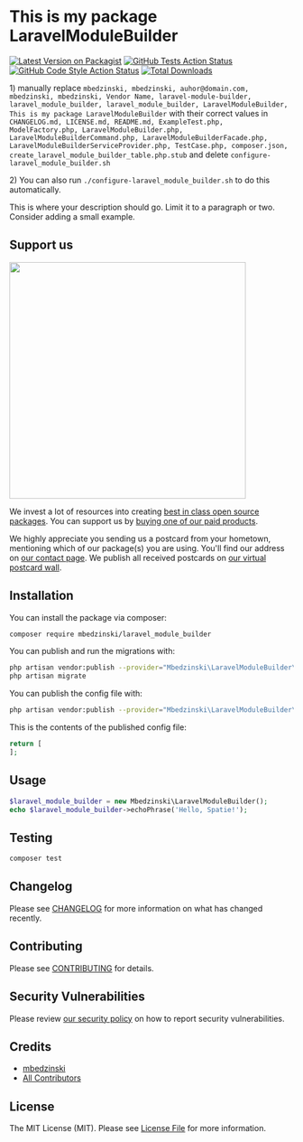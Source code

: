 # This is my package LaravelModuleBuilder

[![Latest Version on Packagist](https://img.shields.io/packagist/v/mbedzinski/laravel_module_builder.svg?style=flat-square)](https://packagist.org/packages/mbedzinski/laravel_module_builder)
[![GitHub Tests Action Status](https://img.shields.io/github/workflow/status/mbedzinski/laravel_module_builder/run-tests?label=tests)](https://github.com/mbedzinski/laravel_module_builder/actions?query=workflow%3Arun-tests+branch%3Amaster)
[![GitHub Code Style Action Status](https://img.shields.io/github/workflow/status/mbedzinski/laravel_module_builder/Check%20&%20fix%20styling?label=code%20style)](https://github.com/mbedzinski/laravel_module_builder/actions?query=workflow%3A"Check+%26+fix+styling"+branch%3Amaster)
[![Total Downloads](https://img.shields.io/packagist/dt/mbedzinski/laravel_module_builder.svg?style=flat-square)](https://packagist.org/packages/mbedzinski/laravel_module_builder)

[](delete) 1) manually replace `mbedzinski, mbedzinski, auhor@domain.com, mbedzinski, mbedzinski, Vendor Name, laravel-module-builder, laravel_module_builder, laravel_module_builder, LaravelModuleBuilder, This is my package LaravelModuleBuilder` with their correct values
[](delete) in `CHANGELOG.md, LICENSE.md, README.md, ExampleTest.php, ModelFactory.php, LaravelModuleBuilder.php, LaravelModuleBuilderCommand.php, LaravelModuleBuilderFacade.php, LaravelModuleBuilderServiceProvider.php, TestCase.php, composer.json, create_laravel_module_builder_table.php.stub`
[](delete) and delete `configure-laravel_module_builder.sh`

[](delete) 2) You can also run `./configure-laravel_module_builder.sh` to do this automatically.

This is where your description should go. Limit it to a paragraph or two. Consider adding a small example.

## Support us

[<img src="https://github-ads.s3.eu-central-1.amazonaws.com/package-laravel_module_builder-laravel.jpg?t=1" width="419px" />](https://spatie.be/github-ad-click/package-laravel_module_builder-laravel)

We invest a lot of resources into creating [best in class open source packages](https://spatie.be/open-source). You can support us by [buying one of our paid products](https://spatie.be/open-source/support-us).

We highly appreciate you sending us a postcard from your hometown, mentioning which of our package(s) you are using. You'll find our address on [our contact page](https://spatie.be/about-us). We publish all received postcards on [our virtual postcard wall](https://spatie.be/open-source/postcards).

## Installation

You can install the package via composer:

```bash
composer require mbedzinski/laravel_module_builder
```

You can publish and run the migrations with:

```bash
php artisan vendor:publish --provider="Mbedzinski\LaravelModuleBuilder\LaravelModuleBuilderServiceProvider" --tag="laravel_module_builder-migrations"
php artisan migrate
```

You can publish the config file with:
```bash
php artisan vendor:publish --provider="Mbedzinski\LaravelModuleBuilder\LaravelModuleBuilderServiceProvider" --tag="laravel_module_builder-config"
```

This is the contents of the published config file:

```php
return [
];
```

## Usage

```php
$laravel_module_builder = new Mbedzinski\LaravelModuleBuilder();
echo $laravel_module_builder->echoPhrase('Hello, Spatie!');
```

## Testing

```bash
composer test
```

## Changelog

Please see [CHANGELOG](CHANGELOG.md) for more information on what has changed recently.

## Contributing

Please see [CONTRIBUTING](.github/CONTRIBUTING.md) for details.

## Security Vulnerabilities

Please review [our security policy](../../security/policy) on how to report security vulnerabilities.

## Credits

- [mbedzinski](https://github.com/mbedzinski)
- [All Contributors](../../contributors)

## License

The MIT License (MIT). Please see [License File](LICENSE.md) for more information.
